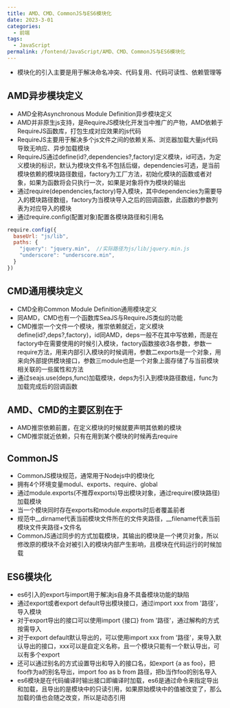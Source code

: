 ```yaml
---
title: AMD、CMD、CommonJS与ES6模块化  
date: 2023-3-01
categories:
  - 前端
tags:
  - JavaScript
permalink: /fontend/JavaScript/AMD、CMD、CommonJS与ES6模块化
---
```


- 模块化的引入主要是用于解决命名冲突、代码复用、代码可读性、依赖管理等
## AMD异步模块定义

- AMD全称Asynchronous Module Definition异步模块定义
- AMD并非原生js支持，是RequireJS模块化开发当中推广的产物，AMD依赖于RequireJS函数库，打包生成对应效果的js代码
- RequireJS主要用于解决多个js文件之间的依赖关系、浏览器加载大量js代码导致无响应、异步加载模块
- RequireJS通过define(id?,dependencies?,factory)定义模块，id可选，为定义模块的标识，默认为模块文件名不包括后缀，dependencies可选，是当前模块依赖的模块路径数组，factory为工厂方法，初始化模块的函数或者对象，如果为函数将会只执行一次，如果是对象将作为模块的输出
- 通过require(dependencies,factory)导入模块，其中dependencies为需要导入的模块路径数组，factory为当模块导入之后的回调函数，此函数的参数列表为对应导入的模块
- 通过require.config(配置对象)配置各模块路径和引用名
```js
require.config({
  baseUrl: "js/lib",
  paths: {
    "jquery": "jquery.min",  //实际路径为js/lib/jquery.min.js
    "underscore": "underscore.min",
  }
})
```
## CMD通用模块定义

- CMD全称Common Module Definition通用模块定义
- 同AMD，CMD也有一个函数库SeaJS与RequireJS类似的功能
- CMD推崇一个文件一个模块，推崇依赖就近，定义模块define(id?,deps?,factory)，id同AMD，deps一般不在其中写依赖，而是在factory中在需要使用的时候引入模块，factory函数接收3各参数，参数一require方法，用来内部引入模块的时候调用，参数二exports是一个对象，用来向外部提供模块接口，参数三module也是一个对象上面存储了与当前模块相关联的一些属性和方法
- 通过seajs.use(deps,func)加载模块，deps为引入到模块路径数组，func为加载完成后的回调函数

## AMD、CMD的主要区别在于
- AMD推崇依赖前置，在定义模块的时候就要声明其依赖的模块
- CMD推崇就近依赖，只有在用到某个模块的时候再去require
## CommonJS

- CommonJS模块规范，通常用于Nodejs中的模块化
- 拥有4个环境变量modul、exports、require、global
- 通过module.exports(不推荐exports)导出模块对象，通过require(模块路径)加载模块
- 当一个模块同时存在exports和module.exports时后者覆盖前者
- 规范中__dirname代表当前模块文件所在的文件夹路径，__filename代表当前模块文件夹路径+文件名
- CommonJS通过同步的方式加载模块，其输出的模块是一个拷贝对象，所以修改原的模块不会对被引入的模块内部产生影响，且模块在代码运行的时候加载

## ES6模块化

- es6引入的export与import用于解决js自身不具备模块功能的缺陷
- 通过export或者export default导出模块接口，通过import xxx from '路径'，导入模块
- 对于export导出的接口可以使用import {接口} from '路径'，通过解构的方式按需导入
- 对于export default默认导出的，可以使用import xxx from '路径'，来导入默认导出的接口，xxx可以是自定义名称，且一个模块只能有一个默认导出，可以有多个export
- 还可以通过别名的方式设置导出和导入的接口名，如export {a as foo}，把foo作为a的别名导出，import foo as b from 路径，把b当作foo的别名导入
- es6模块是在代码编译时输出接口即编译时加载，es6是通过命令来指定导出和加载，且导出的是模块中的只读引用，如果原始模块中的值被改变了，那么加载的值也会随之改变，所以是动态引用